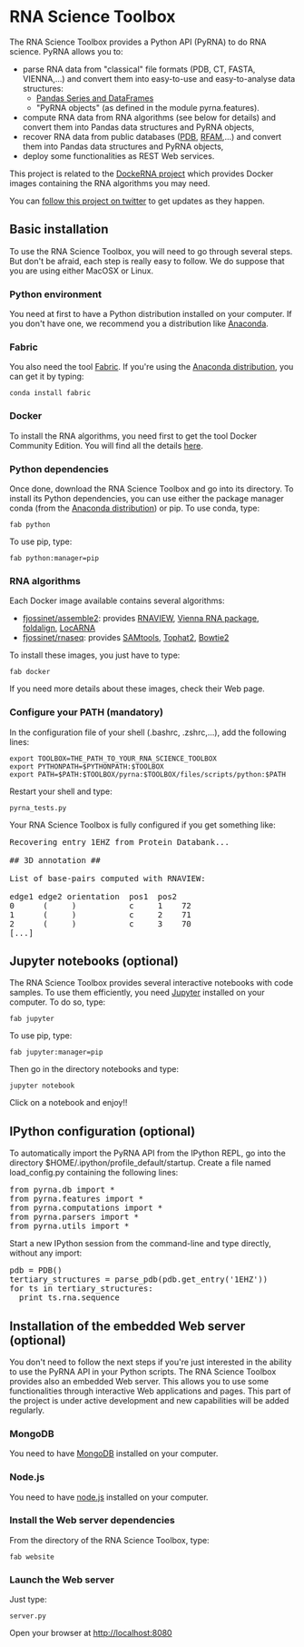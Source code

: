 RNA Science Toolbox
===================

The RNA Science Toolbox provides a Python API (PyRNA) to do RNA science. PyRNA allows you to:

* parse RNA data from "classical" file formats (PDB, CT, FASTA, VIENNA,...) and convert them into easy-to-use and easy-to-analyse data structures:
    * [Pandas Series and DataFrames](http://pandas.pydata.org/pandas-docs/stable/dsintro.html)
    * "PyRNA objects" (as defined in the module pyrna.features).
* compute RNA data from RNA algorithms (see below for details) and convert them into Pandas data structures and PyRNA objects,
* recover RNA data from public databases ([PDB](http://www.rcsb.org/pdb/home/home.do), [RFAM](http://rfam.sanger.ac.uk),...) and convert them into Pandas data structures and PyRNA objects,
* deploy some functionalities as REST Web services.

This project is related to the [DockeRNA project](https://github.com/fjossinet/DockeRNA) which provides Docker images containing the RNA algorithms you may need.

You can [follow this project on twitter](https://twitter.com/RnaSciToolbox) to get updates as they happen.

Basic installation
------------

To use the RNA Science Toolbox, you will need to go through several steps. But don't be afraid, each step is really easy to follow. We do suppose that you are using either MacOSX or Linux.

### Python environment

You need at first to have a Python distribution installed on your computer. If you don't have one, we recommend you a distribution like [Anaconda](https://www.continuum.io/why-anaconda).

### Fabric

You also need the tool [Fabric](http://www.fabfile.org). If you're using the [Anaconda distribution](https://www.continuum.io/why-anaconda), you can get it by typing:

    conda install fabric

### Docker

To install the RNA algorithms, you need first to get the tool Docker Community Edition. You will find all the details [here](https://docs.docker.com/engine/installation/).

### Python dependencies

Once done, download the RNA Science Toolbox and go into its directory. To install its Python dependencies, you can  use either the package manager conda (from the [Anaconda distribution](https://www.continuum.io/why-anaconda)) or pip. To use conda, type:

    fab python

To use pip, type:

    fab python:manager=pip

### RNA algorithms

Each Docker image available contains several algorithms:

 * [fjossinet/assemble2](https://hub.docker.com/r/fjossinet/assemble2/): provides [RNAVIEW](http://ndbserver.rutgers.edu/ndbmodule/services/download/rnaview.html), [Vienna RNA package](https://www.tbi.univie.ac.at/RNA/), [foldalign](http://rth.dk/resources/foldalign/), [LocARNA](http://rna.informatik.uni-freiburg.de/LocARNA/)
 * [fjossinet/rnaseq](https://hub.docker.com/r/fjossinet/rnaseq/): provides [SAMtools](http://samtools.sourceforge.net), [Tophat2](https://ccb.jhu.edu/software/tophat/), [Bowtie2](http://bowtie-bio.sourceforge.net/bowtie2/index.shtml)

To install these images, you just have to type:

    fab docker

If you need more details about these images, check their Web page.

### Configure your PATH (mandatory)

In the configuration file of your shell (.bashrc, .zshrc,...), add the following lines:

    export TOOLBOX=THE_PATH_TO_YOUR_RNA_SCIENCE_TOOLBOX
    export PYTHONPATH=$PYTHONPATH:$TOOLBOX
    export PATH=$PATH:$TOOLBOX/pyrna:$TOOLBOX/files/scripts/python:$PATH

Restart your shell and type:

    pyrna_tests.py

Your RNA Science Toolbox is fully configured if you get something like:

<pre>
Recovering entry 1EHZ from Protein Databank...

## 3D annotation ##

List of base-pairs computed with RNAVIEW:

edge1 edge2 orientation  pos1  pos2
0      (     )           c     1    72
1      (     )           c     2    71
2      (     )           c     3    70
[...]
</pre>

Jupyter notebooks (optional)
------------

The RNA Science Toolbox provides several interactive notebooks with code samples. To use them efficiently, you need [Jupyter](http://jupyter.org) installed on your computer. To do so, type:

    fab jupyter

To use pip, type:

    fab jupyter:manager=pip  

Then go in the directory notebooks and type:

    jupyter notebook

Click on a notebook and enjoy!!

IPython configuration (optional)
-------------

To automatically import the PyRNA API from the IPython REPL, go into the directory $HOME/.ipython/profile_default/startup. Create a file named load_config.py containing the following lines:

<pre>
from pyrna.db import *
from pyrna.features import *
from pyrna.computations import *
from pyrna.parsers import *
from pyrna.utils import *
</pre>

Start a new IPython session from the command-line and type directly, without any import:

<pre>
pdb = PDB()
tertiary_structures = parse_pdb(pdb.get_entry('1EHZ'))
for ts in tertiary_structures:
  print ts.rna.sequence
</pre>


Installation of the embedded Web server (optional)
------------

You don't need to follow the next steps if you're just interested in the ability to use the PyRNA API in your Python scripts. The RNA Science Toolbox provides also an embedded Web server. This allows you to use some functionalities through interactive Web applications and pages. This part of the project is under active development and new capabilities will be added regularly.

### MongoDB

You need to have [MongoDB](https://www.mongodb.com) installed on your computer.

### Node.js

You need to have [node.js](https://nodejs.org/en/) installed on your computer.

### Install the Web server dependencies

From the directory of the RNA Science Toolbox, type:

    fab website

### Launch the Web server

Just type:

    server.py

Open your browser at [http://localhost:8080](http://localhost:8080)
